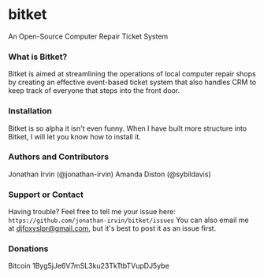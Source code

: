 bitket
======

An Open-Source Computer Repair Ticket System

### What is Bitket?
Bitket is aimed at streamlining the operations of local computer repair shops by creating an effective event-based ticket system that also handles CRM to keep track of everyone that steps into the front door.

### Installation
Bitket is so alpha it isn't even funny.  When I have built more structure into Bitket, I will let you know how to install it.

### Authors and Contributors
Jonathan Irvin (@jonathan-irvin)
Amanda Diston (@sybildavis)

### Support or Contact
Having trouble?  Feel free to tell me your issue here: `https://github.com/jonathan-irvin/bitket/issues` 
You can also email me at djfoxyslpr@gmail.com, but it's best to post it as an issue first.

### Donations
Bitcoin 1Byg5jJe6V7mSL3ku23TkTtbTVupDJ5ybe

